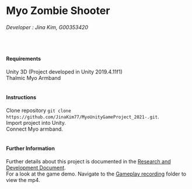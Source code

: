 # Myo Zombie Shooter
###### Developer : Jina Kim, G00353420  
<br>

#### Requirements
Unity 3D (Project developed in Unity 2019.4.11f1)  
Thalmic Myo Armband  
<br>

#### Instructions
Clone repository `git clone https://github.com/JinaKim77/MyoUnityGameProject_2021-.git`.  
Import project into Unity.  
Connect Myo armband.  
<br>

#### Further Information
Further details about this project is documented in the [Research and Development Document](https://github.com/JinaKim77/MyoUnityGameProject_2021-/blob/main/DevelopmentDocument/DevelopmentDocument.pdf).  
For a look at the game demo. Navigate to the [Gameplay recording](...) folder to view the mp4.  
 